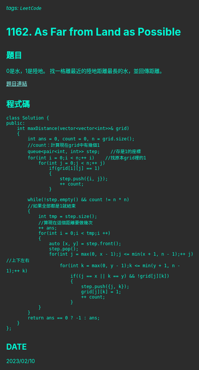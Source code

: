 <style>
    /* 頁面整體設定 */
    html, body, .ui-content {
    background: #2C2C2C;
    color: #00FFD5;
}
    /* tag顏色設定 */
.markdown-body h6 {
    font-size: .85em;
    color: #A5FFE5;
    -webkit-animation: discolor 5s linear infinite,
                      glint 2s ease infinite;
          animation: discolor 5s linear infinite,
                      glint 2s ease infinite;
    /*animation: discolor 5s linear infinite,
               glint 2s ease infinite;*/
}   
    /* 設定右上角留言按鈕 */
#comment-app .open-comments {
    background: transparent;
}
.btn-default {
  background: transparent;
  border-color: #A5FFE599;
    -webkit-animation: discolor 5s linear infinite,
                      glint 2s ease infinite;
          animation: discolor 5s linear infinite,
                      glint 2s ease infinite;
}
.btn-default:hover {
  background: transparent;
}
.ui-comment-app .open-comments .btn.ui-open-comments {
  color: #A5FFE599;
}
.ui-comment-app .open-comments .btn.ui-open-comments:hover {
  color: #A5FFE5;
}
    /* 設置愛心、收藏、小鈴鐺按鈕 */
.community-button {
  color: #A5FFE580;
    -webkit-animation: discolor 5s linear infinite,
                      glint 2s ease infinite;
          animation: discolor 5s linear infinite,
                      glint 2s ease infinite;
}
.community-button:hover {
  color: #A5FFE5;
  background: transparent;
}
    /* 設定 code 模板 */
    .markdown-body code,
.markdown-body tt {
    background-color: #ffffff36;
}
.markdown-body .highlight pre,
.markdown-body pre {
    color: #ddd;
    background-color: #00000080;
}
.hljs-tag {
    color: #ddd;
}
.token.operator {
  background-color: transparent;
}
    /* h1, h2 樣式 */
.markdown-body h1,
.markdown-body h2 {
    border-bottom-color: #ffffff80;
    text-shadow: 3px 3px 3px #009B67;
}

    /* 設定小目錄的背景顏色 */
.ui-toc-dropdown {
    background-color: #2C2C2C;
}
    /* 設定行動裝置中，小目錄按鈕 */
.ui-toc-label.btn {
    background: linear-gradient(180deg, #2BE8CF60 0%, #2B83E860 100%);
    color: #ffffff90;
}
.ui-toc-label.btn:hover {
    background: linear-gradient(180deg, #2BE8CF90 0%, #2B83E890 100%);
    color: #ffffff;
}
    /* 設定小目錄內連結 */
.ui-toc-dropdown .nav>li>a,
.toc-menu>a {
    color: #D4F9FF;
    font-weight: bold;
}
.ui-toc-dropdown .nav>li>a:focus,
.ui-toc-dropdown .nav>li>a:hover {
    color: #00FFD5;
    border-left: 1px solid #00FFD5;
}

.ui-toc-dropdown .nav>.active:focus>a,
.ui-toc-dropdown .nav>.active:hover>a,
.ui-toc-dropdown .nav>.active>a {
    color: #00FFD5;
    border-left: 1px solid #00FFD5;
/*     -webkit-animation: discolor 5s linear infinite,
                        glint 2s ease infinite;
            animation: discolor 5s linear infinite,
                        glint 2s ease infinite; */
}

.toc-menu>a:focus,
.toc-menu>a:hover {
    color: #00FFD5;
}
    /* 回到最上面的按鈕 */
.markdown-body a > .fa-chevron-up {
    position: fixed;
    bottom: 20px;
    right: 20px;
    padding: 4px;
    border-radius: 4px;
    color: #fff;
    background: linear-gradient(180deg, #2BE8CF60 0%, #2B83E860 100%);
}
.markdown-body a:hover > .fa {
    background: linear-gradient(180deg, #2BE8CF95 0%, #2B83E895 100%);
    -webkit-animation: discolor 5s linear infinite,
                        glint 2s ease infinite;
            animation: discolor 5s linear infinite,
                        glint 2s ease infinite;
}
    /* 右邊滾動軸 */
::-webkit-scrollbar {
    width: 10px;
}
::-webkit-scrollbar-track {
    background: transparent;
}
::-webkit-scrollbar-thumb {
    background: linear-gradient(180deg, #2BE8CF60 0%, #2B83E860 100%);
    border-radius: 3px;
}
::-webkit-scrollbar-thumb:hover {
    background: linear-gradient(180deg, #2BE8CF95 0%, #2B83E895 100%);
}
    /* 設定連結 */
a,
.open-files-container li.selected a {
    color: #89FFF8;
    
}
a:hover,
.open-files-container li.selected a:hover {
    color: #89FFF8;
}
    /* 上面的名字顏色修改 */
.text-gray-900 {
    --tw-text-opacity: 1;
    color: #95FFFF;
    animation: discolor 5s linear infinite,
               glint 2s ease infinite;
}

/* 下面的名字顏色修改 */
/* 這個會修改到最下面的HackMD 但不會閃爍*/   
.footer a {
    color: #95FFFF;
}
.text-black-brand {
    --tw-text-opacity: 1;
    animation: discolor 5s linear infinite,
               glint 2s ease infinite;
}
/* 動畫 */
@keyframes discolor {
    0%, 100% {filter: hue-rotate(0);}
    50% {filter: hue-rotate(180deg);}
}
</style>

###### tags: `LeetCode`
# 1162. As Far from Land as Possible

## 題目
0是水，1是陸地。
找一格離最近的陸地距離最長的水，並回傳距離。


<a href = "https://leetcode.com/problems/as-far-from-land-as-possible/description/"><i class="	fa fa-bug"></i> 題目連結</a>

## 程式碼

```cpp=
class Solution {
public:
    int maxDistance(vector<vector<int>>& grid) 
    {
        int ans = 0, count = 0, n = grid.size();
        //count：計算現在grid中有幾個1
        queue<pair<int, int>> step;    //存是1的座標
        for(int i = 0;i < n;++ i)    //找原本grid裡的1
            for(int j = 0;j < n;++ j)
                if(grid[i][j] == 1)
                {
                    step.push({i, j});
                    ++ count;
                }

        while(!step.empty() && count != n * n)
        //如果全部都是1就結束
        {
            int tmp = step.size();    
            //算現在這個距離要做幾次
            ++ ans;
            for(int i = 0;i < tmp;i ++)
            {
                auto [x, y] = step.front();
                step.pop();
                for(int j = max(0, x - 1);j <= min(x + 1, n - 1);++ j)    //上下左右
                    for(int k = max(0, y - 1);k <= min(y + 1, n - 1);++ k)
                        if((j == x || k == y) && !grid[j][k])
                        {
                            step.push({j, k});
                            grid[j][k] = 1;
                            ++ count;
                        }
            }
        } 
        return ans == 0 ? -1 : ans;
    }
};
```
## DATE

2023/02/10
